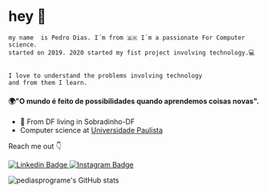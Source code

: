 # hey 👋
	
	my name  is Pedro Dias. I´m from 🇧🇷 I´m a passionate For Computer science.   
	started on 2019. 2020 started my fist project involving technology.💻 

		  
	I love to understand the problems involving technology   
	and from them I learn.

#### 🌍"O mundo é feito de possibilidades quando aprendemos coisas novas".

- 📍 From DF living in Sobradinho-DF
-   Computer science at [Universidade Paulista ](https://www.unip.br/)

Reach me out 👇

[
![Linkedin Badge](https://img.shields.io/badge/-Linkedin-blue?style=flat-square&logo=Linkedin&logoColor=white&link=https://www.linkedin.com/in/pedro-dias-pereira-5%C2%B0-904a48198?lipi=urn%3Ali%3Apage%3Ad_flagship3_profile_view_base_contact_details%3BEhZKiyQZQbGnlYd8q3gfjQ%3D%3D)
](https://www.linkedin.com/in/pedro-dias-pereira-5%C2%B0-904a48198?lipi=urn%3Ali%3Apage%3Ad_flagship3_profile_view_base_contact_details%3BEhZKiyQZQbGnlYd8q3gfjQ%3D%3D) [![Instagram Badge](https://img.shields.io/badge/-Instagram-violet?style=flat-square&logo=Instagram&logoColor=white&link=https://www.instagram.com/pedrodiaasx123/)
](https://www.instagram.com/pedrodiaasx123/)

![pediasprograme's GitHub stats](https://github-readme-stats.vercel.app/api?username=pediasprogramer_icons=true&theme=radical)
<!--

![pediasprograme's GitHub stats](https://github-readme-stats.vercel.app/api?username=pediasprogrameanuraghazra&show_icons=true&theme=radical)

Here are some ideas to get you started:

- 🔭 I’m currently working on ...
- 🌱 I’m currently learning ...
- 👯 I’m looking to collaborate on ...
- 🤔 I’m looking for help with ...
- 💬 Ask me about ...
- 📫 How to reach me: ...
- 😄 Pronouns: ...
- ⚡ Fun fact: ...
-->
